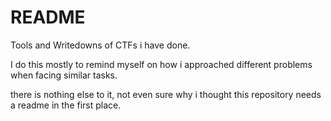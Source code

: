 # README
Tools and Writedowns of CTFs i have done.

I do this mostly to remind myself on how i approached different problems when facing similar tasks.

there is nothing else to it, not even sure why i thought this repository needs a readme in the first place.